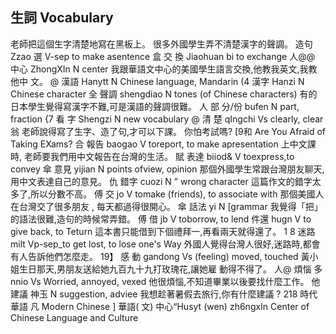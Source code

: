 ## 生詞 Vocabulary
老師把這個生字清楚地寫在黑板上。
很多外國學生弄不清楚漢字的聲調。
造句              Zzao 選              V-sep to make asentence
盒     交 換                  Jiaohuan                  bi        to exchange
人@@    中心             ZhongXIn            N center
我跟華語文中心的美國學生語言交換,他教我英文,我教他中
文。
@   漢語            Hanytt              N      Chinese language, Mandarin
(4    漢字                Hanzi                   N Chinese character
全   聲調              shengdiao           N tones (of Chinese characters)
有的日本學生覺得寫漢字不難,可是漢語的聲調很難。
人   部 分/份        bufen                  N part, fraction
{7    看 字                 Shengzi                 N new vocabulary
@    清 楚                 qIngchi                Vs clearly, clear
翁
老師說得寫了生字、造了句,才可以下課。
你怕考試嗎?   [9和
Are You Afraid of Taking EXams?
合   報告               baogao                V toreport, to make apresentation
上中文課時, 老師要我們用中文報告在台灣的生活。
賦 表達            biiod&             V toexpress,to convey
傘 意見            yijian               N points ofview, opinion
那個外國學生常跟台灣朋友聊天,用中文表達自己的意見。
仇   錯字            cuozi               N ” wrong character
這篇作文的錯字太多了,所以分數不高。
傅 交                  jo                   V tomake (friends), to associate with
那個美國人在台灣交了很多朋友 , 每天都過得很開心。
傘 話法            yi                N [grammar
我覺得「把」的語法很難,造句的時候常弄錯。
傅   借                jb                  V toborrow, to lend
件還                 hugn                V to give back, to Teturn
這本書只能借到下個禮拜一,再看兩天就得還了。
1 8   迷路            milt             Vp-sep_to get lost, to lose one's Way
外國人覺得台灣人很好,迷路時,都會有人告訴他們怎麼走。
19】   感 動            gandong           Vs (feeling) moved, touched
黃小姐生日那天,男朋友送給她九百九十九打玫瑰花,讓她雇
動得不得了。
人@ 煩惱            多nnio             Vs Worried, annoyed, vexed
他很煩惱,不知道畢業以後要找什麼工作。
他 建議            神玉               N suggestion, adviee
我想趁著暑假去旅行,你有什麼建議 ?
218
時代華語             凡
Modern Chinese
] 華語( 文) 中心“Husyt (wen) zh6ngxIn
Center of Chinese Language and
Culture
